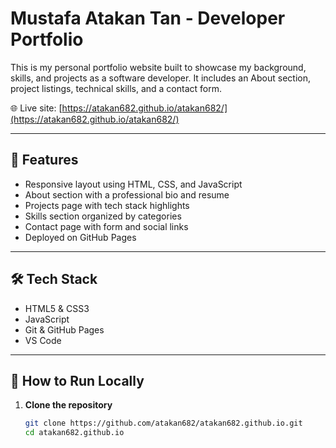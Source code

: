 # Mustafa Atakan Tan - Developer Portfolio

This is my personal portfolio website built to showcase my background, skills, and projects as a software developer. It includes an About section, project listings, technical skills, and a contact form.

🌐 Live site: [https://atakan682.github.io/atakan682/](https://atakan682.github.io/atakan682/)

---

## 📁 Features

- Responsive layout using HTML, CSS, and JavaScript
- About section with a professional bio and resume
- Projects page with tech stack highlights
- Skills section organized by categories
- Contact page with form and social links
- Deployed on GitHub Pages

---

## 🛠️ Tech Stack

- HTML5 & CSS3
- JavaScript
- Git & GitHub Pages
- VS Code

---

## 🚀 How to Run Locally

1. **Clone the repository**
   ```bash
   git clone https://github.com/atakan682/atakan682.github.io.git
   cd atakan682.github.io
